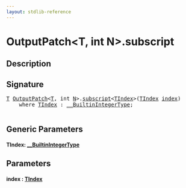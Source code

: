 ```yaml
---
layout: stdlib-reference
---
```


# OutputPatch\<T, int N\>\.subscript

## Description





## Signature 

<pre>
<a href="index.html#typeparam-T" class="code_type">T</a> <a href="index.html" class="code_type">OutputPatch</a>&lt;<a href="index.html#typeparam-T" class="code_type">T</a>, <span class="code_keyword">int</span> <a href="index.html#decl-N" class="code_var">N</a>&gt;.<a href="subscript.html">subscript</a>&lt;<a href="subscript.html#typeparam-TIndex" class="code_type">TIndex</a>&gt;(<a href="subscript.html#typeparam-TIndex" class="code_type">TIndex</a> <a href="subscript.html#decl-index" class="code_param">index</a>)
    <span class='code_keyword'>where</span> <a href="subscript.html#typeparam-TIndex" class="code_type">TIndex</a> : <a href="../../interfaces/0_builtinintegertype-029g/index.html" class="code_type">__BuiltinIntegerType</a>;

</pre>

## Generic Parameters

####  <a id="typeparam-TIndex"></a>TIndex: [\_\_BuiltinIntegerType](../../interfaces/0_builtinintegertype-029g/index.html)

## Parameters

####  <a id="decl-index"></a>index  : [TIndex](subscript.html#typeparam-TIndex)

